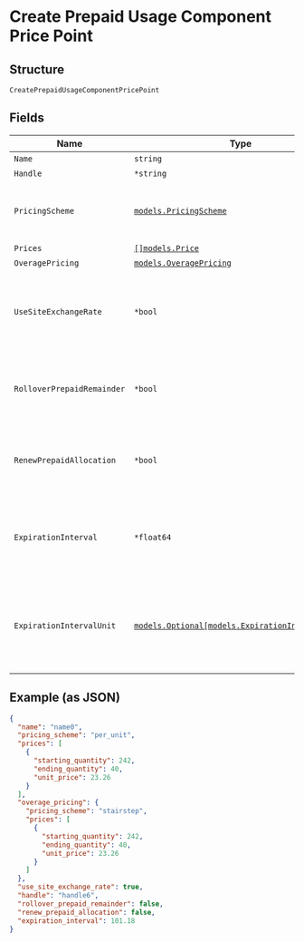 
# Create Prepaid Usage Component Price Point

## Structure

`CreatePrepaidUsageComponentPricePoint`

## Fields

| Name | Type | Tags | Description |
|  --- | --- | --- | --- |
| `Name` | `string` | Required | - |
| `Handle` | `*string` | Optional | - |
| `PricingScheme` | [`models.PricingScheme`](../../doc/models/pricing-scheme.md) | Required | The identifier for the pricing scheme. See [Product Components](https://help.chargify.com/products/product-components.html) for an overview of pricing schemes. |
| `Prices` | [`[]models.Price`](../../doc/models/price.md) | Required | - |
| `OveragePricing` | [`models.OveragePricing`](../../doc/models/overage-pricing.md) | Required | - |
| `UseSiteExchangeRate` | `*bool` | Optional | Whether to use the site level exchange rate or define your own prices for each currency if you have multiple currencies defined on the site.<br>**Default**: `true` |
| `RolloverPrepaidRemainder` | `*bool` | Optional | (only for prepaid usage components) Boolean which controls whether or not remaining units should be rolled over to the next period |
| `RenewPrepaidAllocation` | `*bool` | Optional | (only for prepaid usage components) Boolean which controls whether or not the allocated quantity should be renewed at the beginning of each period |
| `ExpirationInterval` | `*float64` | Optional | (only for prepaid usage components where rollover_prepaid_remainder is true) The number of `expiration_interval_unit`s after which rollover amounts should expire |
| `ExpirationIntervalUnit` | [`models.Optional[models.ExpirationIntervalUnit]`](../../doc/models/expiration-interval-unit.md) | Optional | (only for prepaid usage components where rollover_prepaid_remainder is true) A string representing the expiration interval unit for this component, either month or day |

## Example (as JSON)

```json
{
  "name": "name0",
  "pricing_scheme": "per_unit",
  "prices": [
    {
      "starting_quantity": 242,
      "ending_quantity": 40,
      "unit_price": 23.26
    }
  ],
  "overage_pricing": {
    "pricing_scheme": "stairstep",
    "prices": [
      {
        "starting_quantity": 242,
        "ending_quantity": 40,
        "unit_price": 23.26
      }
    ]
  },
  "use_site_exchange_rate": true,
  "handle": "handle6",
  "rollover_prepaid_remainder": false,
  "renew_prepaid_allocation": false,
  "expiration_interval": 101.18
}
```

